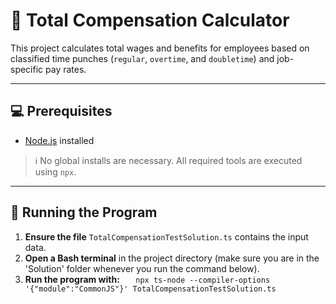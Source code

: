 # 🧮 Total Compensation Calculator

This project calculates total wages and benefits for employees based on classified time punches (`regular`, `overtime`, and `doubletime`) and job-specific pay rates.

---

## 💻 Prerequisites

- [Node.js](https://nodejs.org/en) installed

> ℹ️ No global installs are necessary. All required tools are executed using `npx`.

---

## 🚀 Running the Program

1. **Ensure the file** `TotalCompensationTestSolution.ts` contains the input data.
2. **Open a Bash terminal** in the project directory (make sure you are in the 'Solution' folder whenever you run the command below).
3. **Run the program with:**
   `   npx ts-node --compiler-options '{"module":"CommonJS"}' TotalCompensationTestSolution.ts`
